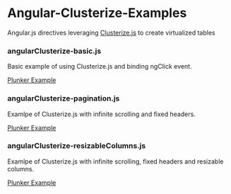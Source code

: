 # Angular-Clusterize-Examples
Angular.js directives leveraging [Clusterize.js](https://github.com/NeXTs/Clusterize.js) to create virtualized tables

### angularClusterize-basic.js
Basic example of using Clusterize.js and binding ngClick event.

[Plunker Example](http://plnkr.co/edit/vJ3Sz5?p=preview)

### angularClusterize-pagination.js
Examlpe of Clusterize.js with infinite scrolling and fixed headers.

[Plunker Example](http://plnkr.co/edit/JUAhhh?p=preview)

### angularClusterize-resizableColumns.js
Examlpe of Clusterize.js with infinite scrolling, fixed headers and resizable columns.

[Plunker Example](http://plnkr.co/edit/YR2aLG?p=preview)
